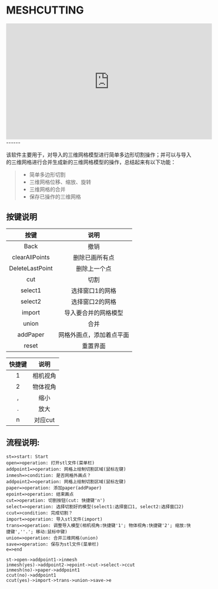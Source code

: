 # MESHCUTTING
<iframe width="560" height="315" src="http://tv.sohu.com/upload/static/share/share_play.html#90268916_9365222_0_9001_0" frameborder="0" allowfullscreen></iframe>
------

该软件主要用于，对导入的三维网格模型进行简单多边形切割操作；并可以与导入的三维网格进行合并生成新的三维网格模型的操作，总结起来有以下功能：

> * 简单多边形切割
> * 三维网格位移、缩放、旋转
> * 三维网格的合并
> * 保存已操作的三维网格

## 按键说明 

| 按键        | 说明   |
| :--------:  | :-----:  | 
| Back     | 撤销 | 
| clearAllPoints        |   删除已画所有点   |  
| DeleteLastPoint        |    删除上一个点    |
|cut|切割|
|select1|选择窗口1的网格|
|select2|选择窗口2的网格|
|import|导入要合并的网格模型|
|union|合并|
|addPaper|网格外画点，添加着点平面|
|reset|重置界面|


|快捷键|说明|
| :--------:  | :-----:  |
|1|相机视角|
|2|物体视角|
|,|缩小|
|.|放大|
|n|对应cut|


## 流程说明:

```flow
st=>start: Start
open=>operation: 打开stl文件(菜单栏)
addpoint1=>operation: 网格上绘制切割区域(鼠标左键)
inmesh=>condition: 是否网格外画点？
addpoint2=>operation: 网格上绘制切割区域(鼠标左键)
paper=>operation: 添加paper(addPaper)
epoint=>operation: 结束画点
cut=>operation: 切割按钮(cut: 快捷键'n')
select=>operation: 选择切割好的模型(select1:选择窗口1, select2:选择窗口2)
ccut=>condition: 完成切割？
import=>operation: 导入stl文件(import)
trans=>operation: 调整导入模型(相机视角:快捷键'1'; 物体视角:快捷键'2'; 缩放:快捷键',''.'; 移动:鼠标中键)
union=>operation: 合并三维网格(union)
save=>operation: 保存为stl文件(菜单栏)
e=>end

st->open->addpoint1->inmesh
inmesh(yes)->addpoint2->epoint->cut->select->ccut
inmesh(no)->paper->addpoint1
ccut(no)->addpoint1
ccut(yes)->import->trans->union->save->e
```

